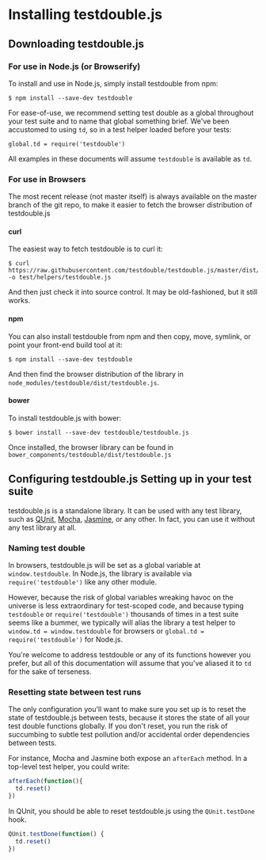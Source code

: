 # Installing testdouble.js

## Downloading testdouble.js

### For use in Node.js (or Browserify)

To install and use in Node.js, simply install testdouble from npm:

```
$ npm install --save-dev testdouble
```

For ease-of-use, we recommend setting test double as a global throughout your
test suite and to name that global something brief. We've been accustomed to
using `td`, so in a test helper loaded before your tests:

```
global.td = require('testdouble')
```

All examples in these documents will assume `testdouble` is available as `td`.

### For use in Browsers

The most recent release (not master itself) is always available on the master
branch of the git repo, to make it easier to fetch the browser distribution of
testdouble.js

#### curl

The easiest way to fetch testdouble is to curl it:

```
$ curl https://raw.githubusercontent.com/testdouble/testdouble.js/master/dist/testdouble.js -o test/helpers/testdouble.js
```

And then just check it into source control. It may be old-fashioned, but it
still works.

#### npm

You can also install testdouble from npm and then copy, move, symlink, or point
your front-end build tool at it:

```
$ npm install --save-dev testdouble
```

And then find the browser distribution of the library in
`node_modules/testdouble/dist/testdouble.js`.

#### bower

To install testdouble.js with bower:

```
$ bower install --save-dev testdouble/testdouble.js
```

Once installed, the browser library can be found in `bower_components/testdouble/dist/testdouble.js`

## Configuring testdouble.js Setting up in your test suite

testdouble.js is a standalone library. It can be used with any test library,
such as [QUnit](http://qunitjs.com), [Mocha](https://mochajs.org),
[Jasmine](http://jasmine.github.io), or any other. In fact, you can use it
without any test library at all.

### Naming test double

In browsers, testdouble.js will be set as a global variable at `window.testdouble`.
In Node.js, the library is available via `require('testdouble')` like any other
module.

However, because the risk of global variables wreaking havoc on the universe is
less extraordinary for test-scoped code, and because typing `testdouble` or
`require('testdouble')` thousands of times in a test suite seems like a bummer,
we typically will alias the library a test helper to
`window.td = window.testdouble` for browsers or
`global.td = require('testdouble')` for Node.js.

You're welcome to address testdouble or any of its functions however you prefer,
but all of this documentation will assume that you've aliased it to `td` for the
sake of terseness.

### Resetting state between test runs

The only configuration you'll want to make sure you set up is to reset the state of
testdouble.js between tests, because it stores the state of all your test double
functions globally. If you don't reset, you run the risk of succumbing to subtle
test pollution and/or accidental order dependencies between tests.

For instance, Mocha and Jasmine both expose an `afterEach` method. In a top-level
test helper, you could write:

``` javascript
afterEach(function(){
  td.reset()
})
```

In QUnit, you should be able to reset testdouble.js using the `QUnit.testDone`
hook.

``` javascript
QUnit.testDone(function() {
  td.reset()
})
```

